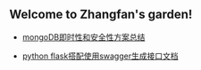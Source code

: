## Welcome to Zhangfan's garden!

- [mongoDB即时性和安全性方案总结](https://fairy1018.github.io/zhangfan-garden/blog/mongo)

- [python flask搭配使用swagger生成接口文档](https://fairy1018.github.io/zhangfan-garden/blog/swagger)



